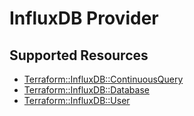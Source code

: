 # InfluxDB Provider

## Supported Resources

* [Terraform::InfluxDB::ContinuousQuery](docs/providers/influxdb/ContinuousQuery.md)
* [Terraform::InfluxDB::Database](docs/providers/influxdb/Database.md)
* [Terraform::InfluxDB::User](docs/providers/influxdb/User.md)